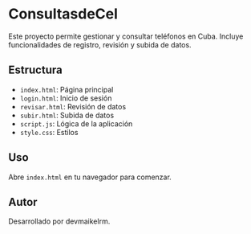 # ConsultasdeCel

Este proyecto permite gestionar y consultar teléfonos en Cuba. Incluye funcionalidades de registro, revisión y subida de datos.

## Estructura
- `index.html`: Página principal
- `login.html`: Inicio de sesión
- `revisar.html`: Revisión de datos
- `subir.html`: Subida de datos
- `script.js`: Lógica de la aplicación
- `style.css`: Estilos

## Uso
Abre `index.html` en tu navegador para comenzar.

## Autor
Desarrollado por devmaikelrm.
